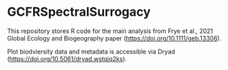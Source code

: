 # GCFRSpectralSurrogacy

This repository stores R code for the main analysis from Frye et al., 2021 Global Ecology and Biogeography paper (https://doi.org/10.1111/geb.13306).

Plot biodviersity data and metadata is accessible via Dryad (https://doi.org/10.5061/dryad.wstqjq2ks).
